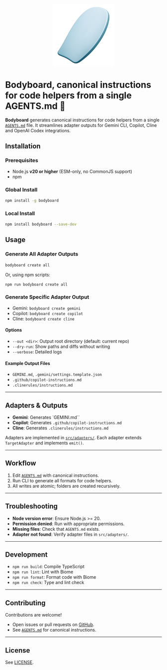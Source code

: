 <p align="center">
  <img src="assets/thumbnail.png" alt="Bodyboard Thumbnail" height="200" />
</p>

# Bodyboard, canonical instructions for code helpers from a single AGENTS.md 🌊
**Bodyboard** generates canonical instructions for code helpers from a single [`AGENTS.md`](./AGENTS.md) file. It streamlines adapter outputs for Gemini CLI, Copilot, Cline and OpenAI Codex integrations.

## Installation

### Prerequisites

- Node.js **v20 or higher** (ESM-only, no CommonJS support)
- npm

### Global Install

```bash
npm install -g bodyboard
```

### Local Install

```bash
npm install bodyboard --save-dev
```

## Usage

### Generate All Adapter Outputs

```bash
bodyboard create all
```

Or, using npm scripts:

```bash
npm run bodyboard create all
```

### Generate Specific Adapter Output

- Gemini: `bodyboard create gemini`
- Copilot: `bodyboard create copilot`
- Cline: `bodyboard create cline`

#### Options

- `--out <dir>`: Output root directory (default: current repo)
- `--dry-run`: Show paths and diffs without writing
- `--verbose`: Detailed logs

#### Example Output Files

- `GEMINI.md`, `.gemini/settings.template.json`
- `.github/copilot-instructions.md`
- `.clinerules/instructions.md`

---

## Adapters & Outputs

- **Gemini**: Generates `GEMINI.md``
- **Copilot**: Generates `.github/copilot-instructions.md`
- **Cline**: Generates `.clinerules/instructions.md`

Adapters are implemented in [`src/adapters/`](./src/adapters/). Each adapter extends `TargetAdapter` and implements `emit()`.

---

## Workflow

1. Edit [`AGENTS.md`](./AGENTS.md) with canonical instructions.
2. Run CLI to generate all formats for code helpers.
3. All writes are atomic; folders are created recursively.

---

## Troubleshooting

- **Node version error**: Ensure Node.js >= 20.
- **Permission denied**: Run with appropriate permissions.
- **Missing files**: Check that `AGENTS.md` exists.
- **Adapter not found**: Verify adapter files in `src/adapters/`.

---

## Development

- `npm run build`: Compile TypeScript
- `npm run lint`: Lint with Biome
- `npm run format`: Format code with Biome
- `npm run check`: Type and lint check

---

## Contributing

Contributions are welcome!
- Open issues or pull requests on [GitHub](https://github.com/louisbrulenaudet/bodyboard).
- See [`AGENTS.md`](./AGENTS.md) for canonical instructions.

---

## License

See [LICENSE](./LICENSE).
